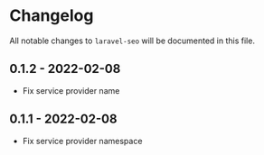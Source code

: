 # Changelog

All notable changes to `laravel-seo` will be documented in this file.

## 0.1.2 - 2022-02-08

- Fix service provider name

## 0.1.1 - 2022-02-08

- Fix service provider namespace
